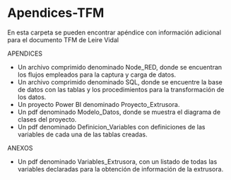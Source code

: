 # Apendices-TFM
En esta carpeta se pueden encontrar apéndice con información adicional para el documento TFM de Leire Vidal

APENDICES
* Un archivo comprimido denominado Node_RED, donde se encuentran los flujos empleados para la captura y carga de datos.
* Un archivo comprimido denominado SQL, donde se encuentre la base de datos con las tablas y los procedimientos para la transformación de los datos.
* Un proyecto Power BI denominado Proyecto_Extrusora.
* Un pdf denominado Modelo_Datos, donde se muestra el diagrama de clases del proyecto.
* Un pdf denominado Definicion_Variables con definiciones de las variables de cada una de las tablas creadas.

ANEXOS
* Un pdf denominado Variables_Extrusora, con un listado de todas las variables declaradas para la obtención de información de la extrusora.
